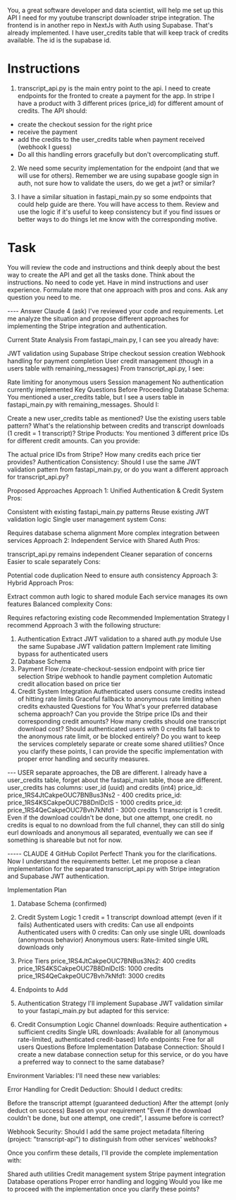 You, a great software developer and data scientist, will help me set up this API I need for my youtube transcript downloader stripe integration.
The frontend is in another repo in NextJs with Auth using Supabase. That's already implemented.
I have user_credits table that will keep track of credits available. The id is the supabase id.


# Instructions
1) transcript_api.py is the main entry point to the api. I need to create endpoints for the fronted to create a payment for the app. In stripe I have a product with 3 different prices (price_id) for different amount of credits. The API should:
- create the checkout session for the right price
- receive the payment
- add the credits to the user_credits table when payment received (webhook I guess)
- Do all this handling errors gracefully but don't overcomplicating stuff.


2) We need some security implementation for the endpoint (and that we will use for others). Remember we are using supabase google sign in auth, not sure how to validate the users, do we get a jwt? or similar?

3) I have a similar situation in fastapi_main.py so some endpoints that could help guide are there. You will have access to them. Review and use the logic if it's useful to keep consistency but if you find issues or better ways to do things let me know with the corresponding motive.

# Task
You will review the code and instructions and think deeply about the best way to create the API and get all the tasks done. Think about the instructions. No need to code yet. Have in mind instructions and user experience. Formulate more that one approach with pros and cons. Ask any question you need to me.



---- Answer Claude 4 (ask)
I've reviewed your code and requirements. Let me analyze the situation and propose different approaches for implementing the Stripe integration and authentication.

Current State Analysis
From fastapi_main.py, I can see you already have:

JWT validation using Supabase
Stripe checkout session creation
Webhook handling for payment completion
User credit management (though in a users table with remaining_messages)
From transcript_api.py, I see:

Rate limiting for anonymous users
Session management
No authentication currently implemented
Key Questions Before Proceeding
Database Schema: You mentioned a user_credits table, but I see a users table in fastapi_main.py with remaining_messages. Should I:

Create a new user_credits table as mentioned?
Use the existing users table pattern?
What's the relationship between credits and transcript downloads (1 credit = 1 transcript)?
Stripe Products: You mentioned 3 different price IDs for different credit amounts. Can you provide:

The actual price IDs from Stripe?
How many credits each price tier provides?
Authentication Consistency: Should I use the same JWT validation pattern from fastapi_main.py, or do you want a different approach for transcript_api.py?

Proposed Approaches
Approach 1: Unified Authentication & Credit System
Pros:

Consistent with existing fastapi_main.py patterns
Reuse existing JWT validation logic
Single user management system
Cons:

Requires database schema alignment
More complex integration between services
Approach 2: Independent Service with Shared Auth
Pros:

transcript_api.py remains independent
Cleaner separation of concerns
Easier to scale separately
Cons:

Potential code duplication
Need to ensure auth consistency
Approach 3: Hybrid Approach
Pros:

Extract common auth logic to shared module
Each service manages its own features
Balanced complexity
Cons:

Requires refactoring existing code
Recommended Implementation Strategy
I recommend Approach 3 with the following structure:

1. Authentication
Extract JWT validation to a shared auth.py module
Use the same Supabase JWT validation pattern
Implement rate limiting bypass for authenticated users
2. Database Schema
3. Payment Flow
/create-checkout-session endpoint with price tier selection
Stripe webhook to handle payment completion
Automatic credit allocation based on price tier
4. Credit System Integration
Authenticated users consume credits instead of hitting rate limits
Graceful fallback to anonymous rate limiting when credits exhausted
Questions for You
What's your preferred database schema approach?
Can you provide the Stripe price IDs and their corresponding credit amounts?
How many credits should one transcript download cost?
Should authenticated users with 0 credits fall back to the anonymous rate limit, or be blocked entirely?
Do you want to keep the services completely separate or create some shared utilities?
Once you clarify these points, I can provide the specific implementation with proper error handling and security measures.

--- USER
separate approaches, the DB are different. I already have a user_credits table, forget about the fastapi_main table, those are different. user_credits has columns: user_id (uuid) and credits (int4)
price_id: price_1RS4JtCakpeOUC7BNBus3Ns2 - 400 credits
price_id: price_1RS4KSCakpeOUC7B8DnlDcIS - 1000 credits
price_id: price_1RS4QeCakpeOUC7Bvh7kNfd1 - 3000 credits
1 transcript is 1 credit. Even if the download couldn't be done, but one attempt, one credit.
no credits is equal to no download from the full channel, they can still do sinlg eurl downloads and anonymous
all separated, eventually we can see if something is shareable but not for now.


----- CLAUDE 4
GitHub Copilot
Perfect! Thank you for the clarifications. Now I understand the requirements better. Let me propose a clean implementation for the separated transcript_api.py with Stripe integration and Supabase JWT authentication.

Implementation Plan
1. Database Schema (confirmed)
2. Credit System Logic
1 credit = 1 transcript download attempt (even if it fails)
Authenticated users with credits: Can use all endpoints
Authenticated users with 0 credits: Can only use single URL downloads (anonymous behavior)
Anonymous users: Rate-limited single URL downloads only
3. Price Tiers
price_1RS4JtCakpeOUC7BNBus3Ns2: 400 credits
price_1RS4KSCakpeOUC7B8DnlDcIS: 1000 credits
price_1RS4QeCakpeOUC7Bvh7kNfd1: 3000 credits
4. Endpoints to Add
5. Authentication Strategy
I'll implement Supabase JWT validation similar to your fastapi_main.py but adapted for this service:

6. Credit Consumption Logic
Channel downloads: Require authentication + sufficient credits
Single URL downloads: Available for all (anonymous rate-limited, authenticated credit-based)
Info endpoints: Free for all users
Questions Before Implementation
Database Connection: Should I create a new database connection setup for this service, or do you have a preferred way to connect to the same database?

Environment Variables: I'll need these new variables:

Error Handling for Credit Deduction: Should I deduct credits:

Before the transcript attempt (guaranteed deduction)
After the attempt (only deduct on success)
Based on your requirement "Even if the download couldn't be done, but one attempt, one credit", I assume before is correct?

Webhook Security: Should I add the same project metadata filtering (project: "transcript-api") to distinguish from other services' webhooks?

Once you confirm these details, I'll provide the complete implementation with:

Shared auth utilities
Credit management system
Stripe payment integration
Database operations
Proper error handling and logging
Would you like me to proceed with the implementation once you clarify these points?